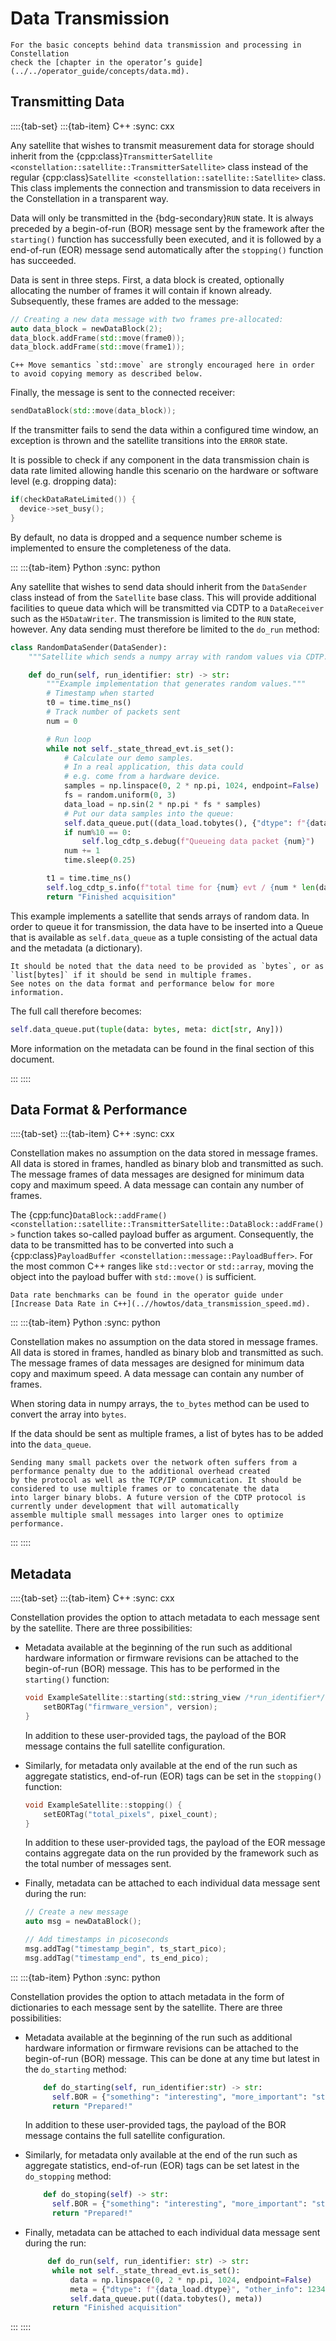 # Data Transmission

```{seealso}
For the basic concepts behind data transmission and processing in Constellation
check the [chapter in the operator’s guide](../../operator_guide/concepts/data.md).
```

## Transmitting Data

::::{tab-set}
:::{tab-item} C++
:sync: cxx

Any satellite that wishes to transmit measurement data for storage should inherit from the
{cpp:class}`TransmitterSatellite <constellation::satellite::TransmitterSatellite>` class instead of the regular
{cpp:class}`Satellite <constellation::satellite::Satellite>` class.
This class implements the connection and transmission to data receivers in the Constellation in a transparent way.

Data will only be transmitted in the {bdg-secondary}`RUN` state. It is always preceded by a begin-of-run (BOR) message sent
by the framework after the `starting()` function has successfully been executed, and it is followed by a end-of-run (EOR)
message send automatically after the `stopping()` function has succeeded.

Data is sent in three steps. First, a data block is created, optionally allocating the number of frames it will contain if
known already. Subsequently, these frames are added to the message:

```cpp
// Creating a new data message with two frames pre-allocated:
auto data_block = newDataBlock(2);
data_block.addFrame(std::move(frame0));
data_block.addFrame(std::move(frame1));
```

```{hint}
C++ Move semantics `std::move` are strongly encouraged here in order to avoid copying memory as described below.
```

Finally, the message is sent to the connected receiver:

```cpp
sendDataBlock(std::move(data_block));
```

If the transmitter fails to send the data within a configured time window, an exception is thrown and the satellite
transitions into the `ERROR` state.

It is possible to check if any component in the data transmission chain is data rate limited allowing handle this scenario
on the hardware or software level (e.g. dropping data):

```cpp
if(checkDataRateLimited()) {
  device->set_busy();
}
```

By default, no data is dropped and a sequence number scheme is implemented to ensure the completeness of the data.

:::
:::{tab-item} Python
:sync: python

Any satellite that wishes to send data should inherit from the `DataSender`
class instead of from the `Satellite` base class. This will provide additional
facilities to queue data which will be transmitted via CDTP to a `DataReceiver`
such as the `H5DataWriter`. The transmission is limited to the `RUN` state,
however. Any data sending must therefore be limited to the `do_run` method:

```python
class RandomDataSender(DataSender):
    """Satellite which sends a numpy array with random values via CDTP."""

    def do_run(self, run_identifier: str) -> str:
        """Example implementation that generates random values."""
        # Timestamp when started
        t0 = time.time_ns()
        # Track number of packets sent
        num = 0

        # Run loop
        while not self._state_thread_evt.is_set():
            # Calculate our demo samples.
            # In a real application, this data could
            # e.g. come from a hardware device.
            samples = np.linspace(0, 2 * np.pi, 1024, endpoint=False)
            fs = random.uniform(0, 3)
            data_load = np.sin(2 * np.pi * fs * samples)
            # Put our data samples into the queue:
            self.data_queue.put((data_load.tobytes(), {"dtype": f"{data_load.dtype}"}))
            if num%10 == 0:
                self.log_cdtp_s.debug(f"Queueing data packet {num}")
            num += 1
            time.sleep(0.25)

        t1 = time.time_ns()
        self.log_cdtp_s.info(f"total time for {num} evt / {num * len(data_load) / 1024 / 1024}MB: {(t1 - t0) / 1000000000}s")
        return "Finished acquisition"
```

This example implements a satellite that sends arrays of random data. In order
to queue it for transmission, the data have to be inserted into a Queue that is
available as `self.data_queue` as a tuple consisting of the actual data and the
metadata (a dictionary).

```{note}
It should be noted that the data need to be provided as `bytes`, or as `list[bytes]` if it should be send in multiple frames.
See notes on the data format and performance below for more information.
```

The full call therefore becomes:

```python
self.data_queue.put(tuple(data: bytes, meta: dict[str, Any]))
```

More information on the metadata can be found in the final section of this document.

:::
::::

## Data Format & Performance

::::{tab-set}
:::{tab-item} C++
:sync: cxx

Constellation makes no assumption on the data stored in message frames. All data is stored in frames, handled as binary blob
and transmitted as such. The message frames of data messages are designed for minimum data copy and maximum speed.
A data message can contain any number of frames.

The {cpp:func}`DataBlock::addFrame() <constellation::satellite::TransmitterSatellite::DataBlock::addFrame()>` function takes so-called payload buffer as argument.
Consequently, the data to be transmitted has to be converted into such a {cpp:class}`PayloadBuffer <constellation::message::PayloadBuffer>`.
For the most common C++ ranges like `std::vector` or `std::array`, moving the object into the payload buffer with `std::move()` is sufficient.

```{seealso}
Data rate benchmarks can be found in the operator guide under
[Increase Data Rate in C++](..//howtos/data_transmission_speed.md).
```

:::
:::{tab-item} Python
:sync: python

Constellation makes no assumption on the data stored in message frames. All data
is stored in frames, handled as binary blob and transmitted as such. The message
frames of data messages are designed for minimum data copy and maximum speed. A
data message can contain any number of frames.

When storing data in numpy arrays, the `to_bytes` method can be used to convert the array into `bytes`.

If the data should be sent as multiple frames, a list of bytes has to be added into the `data_queue`.

```{caution}
Sending many small packets over the network often suffers from a performance penalty due to the additional overhead created
by the protocol as well as the TCP/IP communication. It should be considered to use multiple frames or to concatenate the data
into larger binary blobs. A future version of the CDTP protocol is currently under development that will automatically
assemble multiple small messages into larger ones to optimize performance.
```


:::
::::

## Metadata

::::{tab-set}
:::{tab-item} C++
:sync: cxx

Constellation provides the option to attach metadata to each message sent by the satellite. There are three possibilities:

* Metadata available at the beginning of the run such as additional hardware information or firmware revisions can be attached
  to the begin-of-run (BOR) message. This has to be performed in the `starting()` function:

  ```cpp
  void ExampleSatellite::starting(std::string_view /*run_identifier*/) {
      setBORTag("firmware_version", version);
  }
  ```

  In addition to these user-provided tags, the payload of the BOR message contains the full satellite configuration.

* Similarly, for metadata only available at the end of the run such as aggregate statistics, end-of-run (EOR) tags can be set
  in the `stopping()` function:

  ```cpp
  void ExampleSatellite::stopping() {
      setEORTag("total_pixels", pixel_count);
  }
  ```

  In addition to these user-provided tags, the payload of the EOR message contains aggregate data on the run provided by the
  framework such as the total number of messages sent.

* Finally, metadata can be attached to each individual data message sent during the run:

  ```cpp
  // Create a new message
  auto msg = newDataBlock();

  // Add timestamps in picoseconds
  msg.addTag("timestamp_begin", ts_start_pico);
  msg.addTag("timestamp_end", ts_end_pico);
  ```

:::
:::{tab-item} Python
:sync: python

Constellation provides the option to attach metadata in the form of dictionaries
to each message sent by the satellite. There are three possibilities:

* Metadata available at the beginning of the run such as additional hardware
  information or firmware revisions can be attached to the begin-of-run (BOR)
  message. This can be done at any time but latest in the `do_starting` method:

  ```python
      def do_starting(self, run_identifier:str) -> str:
        self.BOR = {"something": "interesting", "more_important": "stuff"}
        return "Prepared!"

  ```

  In addition to these user-provided tags, the payload of the BOR message contains the full satellite configuration.

* Similarly, for metadata only available at the end of the run such as aggregate
  statistics, end-of-run (EOR) tags can be set latest in the `do_stopping` method:

  ```python
      def do_stoping(self) -> str:
        self.BOR = {"something": "interesting", "more_important": "stuff"}
        return "Prepared!"

  ```

* Finally, metadata can be attached to each individual data message sent during the run:

  ```python
       def do_run(self, run_identifier: str) -> str:
        while not self._state_thread_evt.is_set():
            data = np.linspace(0, 2 * np.pi, 1024, endpoint=False)
            meta = {"dtype": f"{data_load.dtype}", "other_info": 12345}
            self.data_queue.put((data.tobytes(), meta))
        return "Finished acquisition"

   ```

:::
::::
